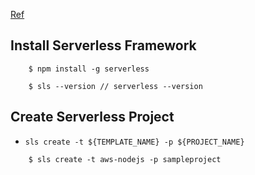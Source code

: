[Ref](https://www.serverless.com/framework/docs/)

## Install Serverless Framework
```shell
    $ npm install -g serverless
    
    $ sls --version // serverless --version
```

## Create Serverless Project
- `sls create -t ${TEMPLATE_NAME} -p ${PROJECT_NAME}`
```shell
    $ sls create -t aws-nodejs -p sampleproject
```

